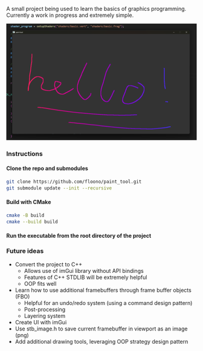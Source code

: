 A small project being used to learn the basics of graphics programming. Currently a work in progress and extremely simple.

![hello](demo.png)

### Instructions
#### Clone the repo and submodules
``` bash
git clone https://github.com/floono/paint_tool.git
git submodule update --init --recursive
```
#### Build with CMake
``` bash
cmake -B build
cmake --build build
```
#### Run the executable from the root directory of the project

### Future ideas
- Convert the project to C++
  - Allows use of imGui library without API bindings
  - Features of C++ STDLIB will be extremely helpful
  - OOP fits well
- Learn how to use additional framebuffers through frame buffer objects (FBO)
  - Helpful for an undo/redo system (using a command design pattern)
  - Post-processing
  - Layering system
- Create UI with imGui
- Use stb_image.h to save current framebuffer in viewport as an image (png)
- Add additional drawing tools, leveraging OOP strategy design pattern

